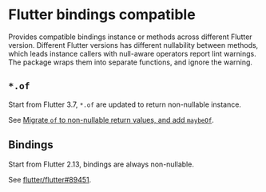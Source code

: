 # Flutter bindings compatible

Provides compatible bindings instance or methods across different Flutter version.
Different Flutter versions has different nullability between methods,
which leads instance callers with null-aware operators report lint warnings.
The package wraps them into separate functions, and ignore the warning.

## `*.of`

Start from Flutter 3.7, `*.of` are updated to return non-nullable instance.

See [Migrate `of` to non-nullable return values, and add `maybeOf`](https://docs.flutter.dev/release/breaking-changes).

## Bindings

Start from Flutter 2.13, bindings are always non-nullable.

See [flutter/flutter#89451](https://github.com/flutter/flutter/pull/89451).
